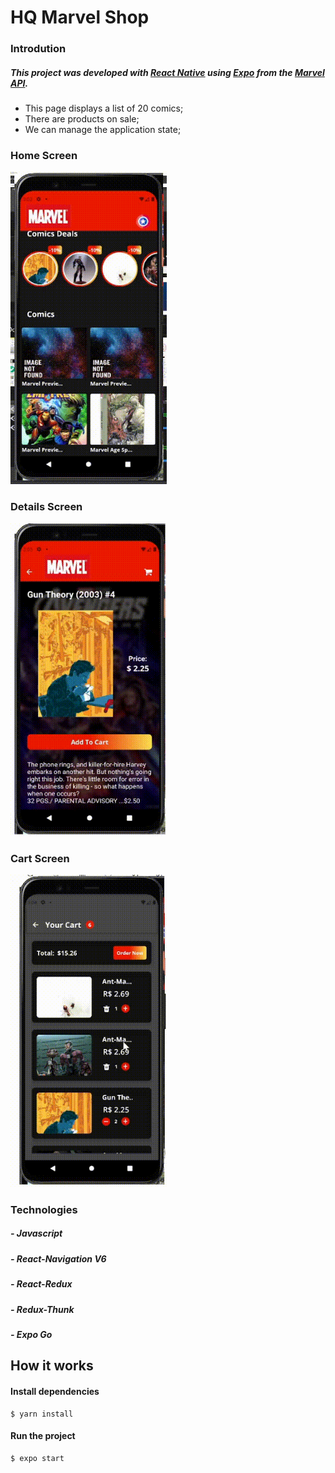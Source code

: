 # HQ Marvel Shop


### Introdution

##### This project was developed with [React Native](https://reactnative.dev/) using [Expo](https://expo.dev/) from the [Marvel API](https://developer.marvel.com/). 

- This page displays a list of 20 comics;
- There are products on sale;
- We can manage the application state;


### Home Screen

<p alignItem="end">
  <img width="250" height="500" src="src/assets/toReadME/2021-09-02 00-02-22 (online-video-cutter.com).gif">
 </p> 


### Details Screen

<p alignItem="start">
  <img width="250" height="500" src="src/assets/toReadME/2021-09-02 00-03-00 (online-video-cutter.com).gif">
 </p>


### Cart Screen

<p alignItem="start">
  <img width="250" height="500" src="src/assets/toReadME/2021-09-02 00-04-06 (online-video-cutter.com).gif">
</p>

### Technologies

##### - Javascript
##### - React-Navigation V6
##### - React-Redux
##### - Redux-Thunk
##### - Expo Go

## How it works

#### Install dependencies
    
    $ yarn install

#### Run the project

    $ expo start
